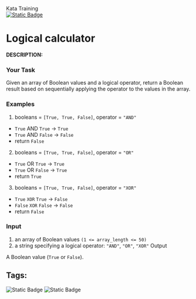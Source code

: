 Kata Training <br>
[![Static Badge](https://img.shields.io/badge/8kyu%20-%20black?style=flat&logo=codewars&labelColor=B1361E&color=black)](Javascript/8kyu)

# Logical calculator

**DESCRIPTION:**

### Your Task

Given an array of Boolean values and a logical operator, return a Boolean result based on sequentially applying the operator to the values in the array.

### Examples

1. booleans = `[True, True, False]`, operator = `"AND"`
- `True` AND `True` -> `True`
- `True` AND `False` -> `False`
- return `False`
2. booleans = `[True, True, False]`, operator = `"OR"`
- `True` OR `True` -> `True`
- `True` OR `False` -> `True`
- return `True`
3. booleans = `[True, True, False]`, operator = `"XOR"`
- `True` `XOR` `True` -> `False`
- `False` `XOR` `False` -> `False`
- return `False`

### Input

1. an array of Boolean values `(1 <= array_length <= 50)`
2. a string specifying a logical operator: `"AND"`, `"OR"`, `"XOR"`
Output

A Boolean value (`True` or `False`).


## Tags:
![Static Badge](https://img.shields.io/badge/fundamentals%20-%20purple?style=plastic) ![Static Badge](https://img.shields.io/badge/arrays%20-%20dodgerblue?style=plastic)